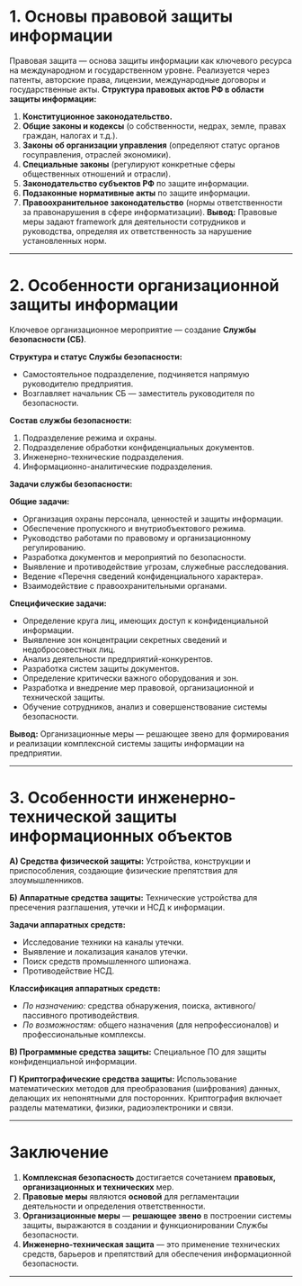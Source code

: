 # 1. Основы правовой защиты информации
Правовая защита — основа защиты информации как ключевого ресурса на международном и государственном уровне. Реализуется через патенты, авторские права, лицензии, международные договоры и государственные акты.
**Структура правовых актов РФ в области защиты информации:**
1.  **Конституционное законодательство.**
2.  **Общие законы и кодексы** (о собственности, недрах, земле, правах граждан, налогах и т.д.).
3.  **Законы об организации управления** (определяют статус органов госуправления, отраслей экономики).
4.  **Специальные законы** (регулируют конкретные сферы общественных отношений и отрасли).
5.  **Законодательство субъектов РФ** по защите информации.
6.  **Подзаконные нормативные акты** по защите информации.
7.  **Правоохранительное законодательство** (нормы ответственности за правонарушения в сфере информатизации).
**Вывод:** Правовые меры задают framework для деятельности сотрудников и руководства, определяя их ответственность за нарушение установленных норм.

---
# 2. Особенности организационной защиты информации
Ключевое организационное мероприятие — создание **Службы безопасности (СБ)**.

**Структура и статус Службы безопасности:**
*   Самостоятельное подразделение, подчиняется напрямую руководителю предприятия.
*   Возглавляет начальник СБ — заместитель руководителя по безопасности.

**Состав службы безопасности:**
1.  Подразделение режима и охраны.
2.  Подразделение обработки конфиденциальных документов.
3.  Инженерно-технические подразделения.
4.  Информационно-аналитические подразделения.

**Задачи службы безопасности:**

**Общие задачи:**
*   Организация охраны персонала, ценностей и защиты информации.
*   Обеспечение пропускного и внутриобъектового режима.
*   Руководство работами по правовому и организационному регулированию.
*   Разработка документов и мероприятий по безопасности.
*   Выявление и противодействие угрозам, служебные расследования.
*   Ведение «Перечня сведений конфиденциального характера».
*   Взаимодействие с правоохранительными органами.

**Специфические задачи:**
*   Определение круга лиц, имеющих доступ к конфиденциальной информации.
*   Выявление зон концентрации секретных сведений и недобросовестных лиц.
*   Анализ деятельности предприятий-конкурентов.
*   Разработка систем защиты документов.
*   Определение критически важного оборудования и зон.
*   Разработка и внедрение мер правовой, организационной и технической защиты.
*   Обучение сотрудников, анализ и совершенствование системы безопасности.

**Вывод:** Организационные меры — решающее звено для формирования и реализации комплексной системы защиты информации на предприятии.

---
# 3. Особенности инженерно-технической защиты информационных объектов
**А) Средства физической защиты:**
Устройства, конструкции и приспособления, создающие физические препятствия для злоумышленников.

**Б) Аппаратные средства защиты:**
Технические устройства для пресечения разглашения, утечки и НСД к информации.

**Задачи аппаратных средств:**
*   Исследование техники на каналы утечки.
*   Выявление и локализация каналов утечки.
*   Поиск средств промышленного шпионажа.
*   Противодействие НСД.

**Классификация аппаратных средств:**
*   *По назначению:* средства обнаружения, поиска, активного/пассивного противодействия.
*   *По возможностям:* общего назначения (для непрофессионалов) и профессиональные комплексы.

**В) Программные средства защиты:**
Специальное ПО для защиты конфиденциальной информации.

**Г) Криптографические средства защиты:**
Использование математических методов для преобразования (шифрования) данных, делающих их непонятными для посторонних. Криптография включает разделы математики, физики, радиоэлектроники и связи.

---
# Заключение
1.  **Комплексная безопасность** достигается сочетанием **правовых, организационных и технических** мер.
2.  **Правовые меры** являются **основой** для регламентации деятельности и определения ответственности.
3.  **Организационные меры** — **решающее звено** в построении системы защиты, выражаются в создании и функционировании Службы безопасности.
4.  **Инженерно-техническая защита** — это применение технических средств, барьеров и препятствий для обеспечения информационной безопасности.

---